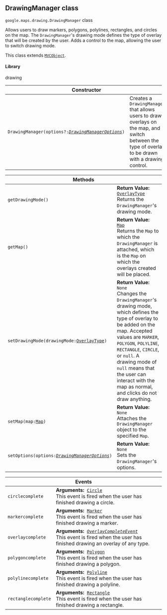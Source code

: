 <h2 id="DrawingManager">
DrawingManager
class
</h2><p>
<code><span itemprop="path">google.maps.drawing</span>.<span itemprop="name">DrawingManager</span></code>
class
</p><p>Allows users to draw markers, polygons, polylines, rectangles, and circles on the map. The <code>DrawingManager</code>'s drawing mode defines the type of overlay that will be created by the user. Adds a control to the map, allowing the user to switch drawing mode.</p><p>This class extends
<code><a href="https://github.com/amenadiel/google-maps-documentation/blob/master/docs/MVCObject.md">MVCObject</a></code>.
</p><h4>Library</h4><p>drawing</p><table class="constructors responsive" summary="class DrawingManager - Constructor">
<thead>
<tr><th colspan="2">Constructor</th>
</tr></thead>
<tbody>
<tr>
<td><code>DrawingManager(options?:<a href="https://github.com/amenadiel/google-maps-documentation/blob/master/docs/DrawingManagerOptions.md"><em>DrawingManagerOptions</em></a>)</code></td>
<td>Creates a <code>DrawingManager</code> that allows users to draw overlays on the map, and switch between the type of overlay to be drawn with a drawing control.</td>
</tr>
</tbody>
</table><table class="methods responsive" summary="class DrawingManager - Methods">
<thead>
<tr><th colspan="2">Methods</th>
</tr></thead>
<tbody>
<tr>
<td><code>getDrawingMode()</code></td>
<td><div><strong>Return Value:</strong>&nbsp; <code><a href="https://github.com/amenadiel/google-maps-documentation/blob/master/docs/OverlayType.md">OverlayType</a></code></div>
<div class="desc">Returns the <code>DrawingManager</code>'s drawing mode.</div></td>
</tr>
<tr>
<td><code>getMap()</code></td>
<td><div><strong>Return Value:</strong>&nbsp; <code><a href="https://github.com/amenadiel/google-maps-documentation/blob/master/docs/Map.md">Map</a></code></div>
<div class="desc">Returns the <code>Map</code> to which the <code>DrawingManager</code> is attached, which is the <code>Map</code> on which the overlays created will be placed.</div></td>
</tr>
<tr>
<td><code>setDrawingMode(drawingMode:<a href="https://github.com/amenadiel/google-maps-documentation/blob/master/docs/OverlayType.md">OverlayType</a>)</code></td>
<td><div><strong>Return Value:</strong>&nbsp; <code>None</code></div>
<div class="desc">Changes the <code>DrawingManager</code>'s drawing mode, which defines the type of overlay to be added on the map. Accepted values are <code>MARKER</code>, <code>POLYGON</code>, <code>POLYLINE</code>, <code>RECTANGLE</code>, <code>CIRCLE</code>, or <code>null</code>. A drawing mode of <code>null</code> means that the user can interact with the map as normal, and clicks do not draw anything.</div></td>
</tr>
<tr>
<td><code>setMap(map:<a href="https://github.com/amenadiel/google-maps-documentation/blob/master/docs/Map.md">Map</a>)</code></td>
<td><div><strong>Return Value:</strong>&nbsp; <code>None</code></div>
<div class="desc">Attaches the <code>DrawingManager</code> object to the specified <code>Map</code>.</div></td>
</tr>
<tr>
<td><code>setOptions(options:<a href="https://github.com/amenadiel/google-maps-documentation/blob/master/docs/DrawingManagerOptions.md"><em>DrawingManagerOptions</em></a>)</code></td>
<td><div><strong>Return Value:</strong>&nbsp; <code>None</code></div>
<div class="desc">Sets the <code>DrawingManager</code>'s options.</div></td>
</tr>
</tbody>
</table><table class="details responsive" summary="class DrawingManager - Events">
<thead>
<tr><th colspan="2">Events</th>
</tr></thead>
<tbody>
<tr>
<td><code>circlecomplete</code></td>
<td><div><strong>Arguments:</strong>&nbsp; <code><a href="https://github.com/amenadiel/google-maps-documentation/blob/master/docs/Circle.md">Circle</a></code></div>
<div class="desc">This event is fired when the user has finished drawing a circle.</div></td>
</tr>
<tr>
<td><code>markercomplete</code></td>
<td><div><strong>Arguments:</strong>&nbsp; <code><a href="https://github.com/amenadiel/google-maps-documentation/blob/master/docs/Marker.md">Marker</a></code></div>
<div class="desc">This event is fired when the user has finished drawing a marker.</div></td>
</tr>
<tr>
<td><code>overlaycomplete</code></td>
<td><div><strong>Arguments:</strong>&nbsp; <code><a href="https://github.com/amenadiel/google-maps-documentation/blob/master/docs/OverlayCompleteEvent.md"><em>OverlayCompleteEvent</em></a></code></div>
<div class="desc">This event is fired when the user has finished drawing an overlay of any type.</div></td>
</tr>
<tr>
<td><code>polygoncomplete</code></td>
<td><div><strong>Arguments:</strong>&nbsp; <code><a href="https://github.com/amenadiel/google-maps-documentation/blob/master/docs/Polygon.md">Polygon</a></code></div>
<div class="desc">This event is fired when the user has finished drawing a polygon.</div></td>
</tr>
<tr>
<td><code>polylinecomplete</code></td>
<td><div><strong>Arguments:</strong>&nbsp; <code><a href="https://github.com/amenadiel/google-maps-documentation/blob/master/docs/Polyline.md">Polyline</a></code></div>
<div class="desc">This event is fired when the user has finished drawing a polyline.</div></td>
</tr>
<tr>
<td><code>rectanglecomplete</code></td>
<td><div><strong>Arguments:</strong>&nbsp; <code><a href="https://github.com/amenadiel/google-maps-documentation/blob/master/docs/Rectangle.md">Rectangle</a></code></div>
<div class="desc">This event is fired when the user has finished drawing a rectangle.</div></td>
</tr>
</tbody>
</table>